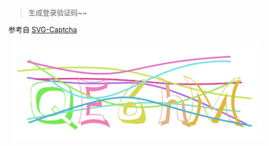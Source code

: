 > 生成登录验证码~~

参考自 [SVG-Captcha](https://github.com/produck/svg-captcha.git)

![image-20231028233457178](assets/image-20231028233457178.png)